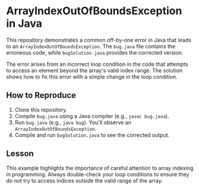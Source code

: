 # ArrayIndexOutOfBoundsException in Java

This repository demonstrates a common off-by-one error in Java that leads to an `ArrayIndexOutOfBoundsException`. The `bug.java` file contains the erroneous code, while `bugSolution.java` provides the corrected version.

The error arises from an incorrect loop condition in the code that attempts to access an element beyond the array's valid index range. The solution shows how to fix this error with a simple change in the loop condition.

## How to Reproduce

1. Clone this repository.
2. Compile `bug.java` using a Java compiler (e.g., `javac bug.java`).
3. Run `bug.java` (e.g., `java bug`). You'll observe an `ArrayIndexOutOfBoundsException`.
4. Compile and run `bugSolution.java` to see the corrected output.

## Lesson

This example highlights the importance of careful attention to array indexing in programming.  Always double-check your loop conditions to ensure they do not try to access indices outside the valid range of the array.